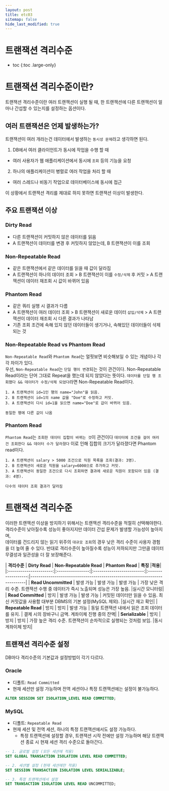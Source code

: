 ```yaml
---
layout: post
title: etc03
sitemap: false
hide_last_modified: true
---
```

# 트랜잭션 격리수준

* toc
{:toc .large-only}

# 트랜잭션 격리수준이란?
트랜잭션 격리수준이란 여러 트랜잭션이 실행 될 때, 한 트랜잭션에 다른 트랜잭션이 얼마나 간섭할 수 있는지를 설정하는 옵션이다.  

## 여러 트랜잭션은 언제 발생하는가?
트랜잭션이 여러 개라는건 데이터에서 발생하는 `동시성 문제`라고 생각하면 된다.
1. DB에서 여러 클라이언트가 동시에 작업을 수행 할 때
  - 여러 사용자가 웹 애플리케이션에서 동시에 `조회` 등의 기능을 요청
2. 하나의 애플리케이션이 병렬로 여러 작업을 처리 할 때
  - 여러 스레드나 비동기 작업으로 데이터베이스에 동시에 접근

이 상황에서 트랜잭션 격리를 제대로 하지 못하면 트랜잭션 이상이 발생한다.

## 주요 트랜잭션 이상

### Dirty Read
  - 다른 트랜잭션이 커밋하지 않은 데이터를 읽음
  - A 트랜잭션이 데이터를 변경 후 커밋하지 않았는데, B 트랜잭션이 이를 조회

### Non-Repeatable Read
  - 같은 트랜잭션에서 같은 데이터를 읽을 때 값이 달라짐
  - A 트랜잭션이 하나의 데이터 조회 > B 트랜잭션이 이를 `수정/삭제` 후 커밋 > A 트랜잭션이 데이터 재조회 시 값이 바뀌어 있음

### Phantom Read
  - 같은 쿼리 실행 시 결과가 다름
  - A 트랜잭션이 여러 데이터 조회 > B 트랜잭션이 새로운 데이터 `삽입/삭제` > A 트랜잭션이 데이터 재조회 시 다른 결과가 나타남
  - 기존 조회 조건에 속해 있지 않던 데이터들이 생기거나, 속해있던 데이터들이 삭제되는 것

### Non-Repeatable Read vs Phantom Read
`Non-Repeatable Read`와 `Phantom Read`는 얼핏보면 비슷해보일 수 있는 개념이나 각각 차이가 있다.  
우선, `Non-Repeatable Read`는 `단일 행이 변경`되는 것이 관건이다.
Non-Repeatable Read이라는 단어 그대로 Repeat을 했는데 되지 않았다는 뜻이다.
`데이터를 단일 행 조회했다 && 데이터가 수정/삭제 되었다`라면 Non-Repeatable Read이다.

```
1. A 트랜잭션이 id=1인 행의 name="John"을 읽음.
2. B 트랜잭션이 id=1의 name 값을 "Doe"로 수정하고 커밋.
3. A 트랜잭션이 다시 id=1을 읽으면 name="Doe"로 값이 바뀌어 있음.

동일한 행에 다른 값이 나옴
```

### Phantom Read
`Phantom Read`는 `조회한 데이터 집합이 바뀌는 것`이 관건이다
`데이터에 조건을 걸어 여러 건 조회한다 && 데이터 수가 달라졌다`
이로 인해 집합의 크기가 달라졌다면 Phantom read이다.

```
1. A 트랜잭션이 salary > 5000 조건으로 직원 목록을 조회(결과: 3명).
2. B 트랜잭션이 새로운 직원을 salary=6000으로 추가하고 커밋.
3. A 트랜잭션이 동일한 조건으로 다시 조회하면 결과에 새로운 직원이 포함되어 있음 (결과: 4명).

다수의 데이터 조회 결과가 달라짐
```

# 트랜잭션 격리수준

이러한 트랜잭션 이상을 방지하기 위해서는 트랜잭션 격리수준을 적절히 선택해야한다.
격리수준이 낮아질수록 성능이 좋아지지만 데이터 간섭 문제가 발생할 가능성이 높아지며,  
데이터를 건드리지 않는 읽기 위주의 `대규모 조회`의 경우 낮은 격리 수준이 사용자 경험을 더 높여 줄 수 있다.
반대로 격리수준이 높아질수록 성능이 저하되지만 그만큼 데이터 무결성과 일관성을 더 잘 보장해준다.

| **격리수준**         | **Dirty Read** | **Non-Repeatable Read** | **Phantom Read** | **특징**                                                                 |**적용**|
|:----------------------:|:----------------:|:-------------------------:|:------------------:|---------------------------------------------------------------------------|
| **Read Uncommitted** | 발생 가능       | 발생 가능                | 발생 가능         | 가장 낮은 격리 수준. 트랜잭션 수행 중 데이터가 즉시 노출되며 성능은 가장 높음. |실시간 모니터링|
| **Read Committed**   | 방지            | 발생 가능                | 발생 가능         | 커밋된 데이터만 읽을 수 있음. 최신 커밋값을 사용함 대부분 DBMS의 기본 설정(MySQL 제외).            |실시간 재고 확인|
| **Repeatable Read**  | 방지            | 방지                     | 발생 가능         | 동일 트랜잭션 내에서 읽은 조회 데이터를 유지.             | 결제 시의 장바구니 금액. 계좌이체 진행 중의 잔액|
| **Serializable**     | 방지            | 방지                     | 방지              | 가장 높은 격리 수준. 트랜잭션이 순차적으로 실행되는 것처럼 보임.             |동시 계좌이체 방지|

## 트랜잭션 격리수준 설정
DB마다 격리수준의 기본값과 설정방법이 각기 다르다.

### Oracle
- 디폴트: `Read Committed`
- 현재 세션만 설정 가능하며 전역 세션이나 특정 트랜잭션에는 설정이 불가능하다.

```SQL
ALTER SESSION SET ISOLATION_LEVEL READ COMMITTED;
```

### MySQL
- 디폴트: `Repeatable Read`
- 현재 세션 및 전역 세션, 하나의 특정 트랜잭션에서도 설정 가능하다.
  - 특정 트랜잭션에 설정할 경우, 트랜잭션 시작 전에만 설정 가능하며 해당 트랜잭션 종료 시 현재 세션 격리 수준으로 돌아간다.

```SQL
-- 1. 글로벌 설정 (모든 세션에 적용)
SET GLOBAL TRANSACTION ISOLATION LEVEL READ COMMITTED;

-- 2. 세션별 설정 (현재 세션에만 적용)
SET SESSION TRANSACTION ISOLATION LEVEL SERIALIZABLE;

-- 3. 특정 트랜잭션에서 설정
SET TRANSACTION ISOLATION LEVEL READ UNCOMMITTED;
```